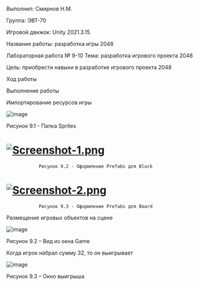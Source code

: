 Выполнил: Смирнов Н.М.

Группа: ЭВТ-70

Игровой движок: Unity 2021.3.15

Название работы: разработка игры 2048

Лабораторная работа № 9-10
Тема: разработка игрового проекта 2048

Цель: приобрести навыки в разработке игрового проекта 2048

Ход работы

Выполнение работы

Импортирование ресурсов игры

![image](https://user-images.githubusercontent.com/119733911/205498791-48cf63e0-179c-459f-bfb6-fa0648292986.png)

Рисунок 9.1 - Папка Sprites

# [![Screenshot-1.png](https://i.postimg.cc/xC8QnVb6/Screenshot-1.png)](https://postimg.cc/gwCQH5sh)

                Рисунок 9.2 - Оформление Prefabs для Block
                  
# [![Screenshot-2.png](https://i.postimg.cc/GpkKt4v2/Screenshot-2.png)](https://postimg.cc/5H2LkN7d)

                Рисунок 9.3 - Оформление Prefabs для Board

Размещение игровых объектов на сцене

![image](https://user-images.githubusercontent.com/119733911/205498802-fc3b3e93-a67e-4fc8-8b73-c5ad104189e6.png)

Рисунок 9.2 – Вид из окна Game

Когда игрок набрал сумму 32, то он выигрывает

![image](https://user-images.githubusercontent.com/119733911/205498809-e0cb41ce-57df-4b8e-b138-90f3f1307555.png)

Рисунок 9.3 – Окно выигрыша 

